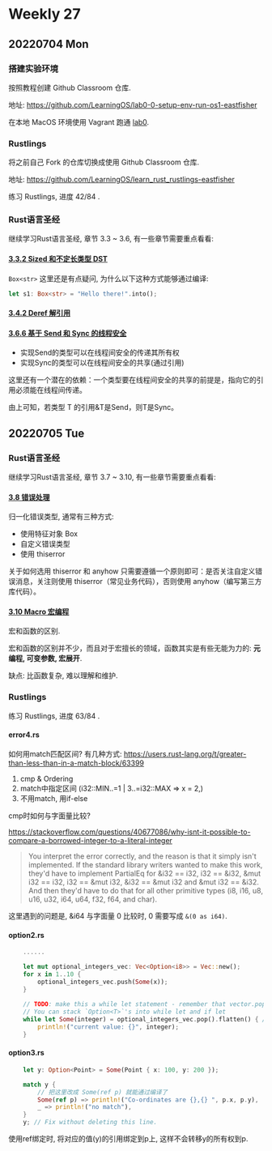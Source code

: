 # Weekly 27

## 20220704 Mon

### 搭建实验环境

按照教程创建 Github Classroom 仓库.

地址: https://github.com/LearningOS/lab0-0-setup-env-run-os1-eastfisher

在本地 MacOS 环境使用 Vagrant 跑通 [lab0](https://learningos.github.io/rust-based-os-comp2022/0setup-devel-env.html).

### Rustlings

将之前自己 Fork 的仓库切换成使用 Github Classroom 仓库.

地址: https://github.com/LearningOS/learn_rust_rustlings-eastfisher

练习 Rustlings, 进度 42/84 .

### Rust语言圣经

继续学习Rust语言圣经, 章节 3.3 ~ 3.6, 有一些章节需要重点看看:

#### [3.3.2 Sized 和不定长类型 DST](https://course.rs/advance/into-types/sized.html)

`Box<str>` 这里还是有点疑问, 为什么以下这种方式能够通过编译:

```rust
let s1: Box<str> = "Hello there!".into();
```

#### [3.4.2 Deref 解引用](https://course.rs/advance/smart-pointer/deref.html)

#### [3.6.6 基于 Send 和 Sync 的线程安全](https://course.rs/advance/concurrency-with-threads/send-sync.html)

- 实现Send的类型可以在线程间安全的传递其所有权
- 实现Sync的类型可以在线程间安全的共享(通过引用)

这里还有一个潜在的依赖：一个类型要在线程间安全的共享的前提是，指向它的引用必须能在线程间传递。

由上可知，若类型 T 的引用&T是Send，则T是Sync。

## 20220705 Tue

### Rust语言圣经

继续学习Rust语言圣经, 章节 3.7 ~ 3.10, 有一些章节需要重点看看:

#### [3.8 错误处理](https://course.rs/advance/errors.html)

归一化错误类型, 通常有三种方式:

- 使用特征对象 Box<dyn Error>
- 自定义错误类型
- 使用 thiserror

关于如何选用 thiserror 和 anyhow 只需要遵循一个原则即可：是否关注自定义错误消息，关注则使用 thiserror（常见业务代码），否则使用 anyhow（编写第三方库代码）。

#### [3.10 Macro 宏编程](https://course.rs/advance/macro.html)

宏和函数的区别.

宏和函数的区别并不少，而且对于宏擅长的领域，函数其实是有些无能为力的: **元编程, 可变参数, 宏展开**.

缺点: 比函数复杂, 难以理解和维护.

### Rustlings

练习 Rustlings, 进度 63/84 .

#### error4.rs

如何用match匹配区间? 有几种方式: https://users.rust-lang.org/t/greater-than-less-than-in-a-match-block/63399

1. cmp & Ordering
2. match中指定区间 (i32::MIN..=1 | 3..=i32::MAX => x = 2,)
3. 不用match, 用if-else

cmp时如何与字面量比较?

https://stackoverflow.com/questions/40677086/why-isnt-it-possible-to-compare-a-borrowed-integer-to-a-literal-integer

> You interpret the error correctly, and the reason is that it simply isn't implemented. If the standard library writers wanted to make this work, they'd have to implement PartialEq for &i32 == i32, i32 == &i32, &mut i32 == i32, i32 == &mut i32, &i32 == &mut i32 and &mut i32 == &i32. And then they'd have to do that for all other primitive types (i8, i16, u8, u16, u32, i64, u64, f32, f64, and char).

这里遇到的问题是, &i64 与字面量 0 比较时, 0 需要写成 `&(0 as i64)`.

#### option2.rs

```rust
    ......

    let mut optional_integers_vec: Vec<Option<i8>> = Vec::new();
    for x in 1..10 {
        optional_integers_vec.push(Some(x));
    }
    
    // TODO: make this a while let statement - remember that vector.pop also adds another layer of Option<T>
    // You can stack `Option<T>`'s into while let and if let
    while let Some(integer) = optional_integers_vec.pop().flatten() { // 这里pop之后是Option<Option<i8>>, 需要Option::flatten()变成Option<i8>
        println!("current value: {}", integer);
    }
```

#### option3.rs

```rust
    let y: Option<Point> = Some(Point { x: 100, y: 200 });

    match y {
        // 把这里改成 Some(ref p) 就能通过编译了
        Some(ref p) => println!("Co-ordinates are {},{} ", p.x, p.y),
        _ => println!("no match"),
    }
    y; // Fix without deleting this line.
```

使用ref绑定时, 将对应的值(y)的引用绑定到p上, 这样不会转移y的所有权到p.
